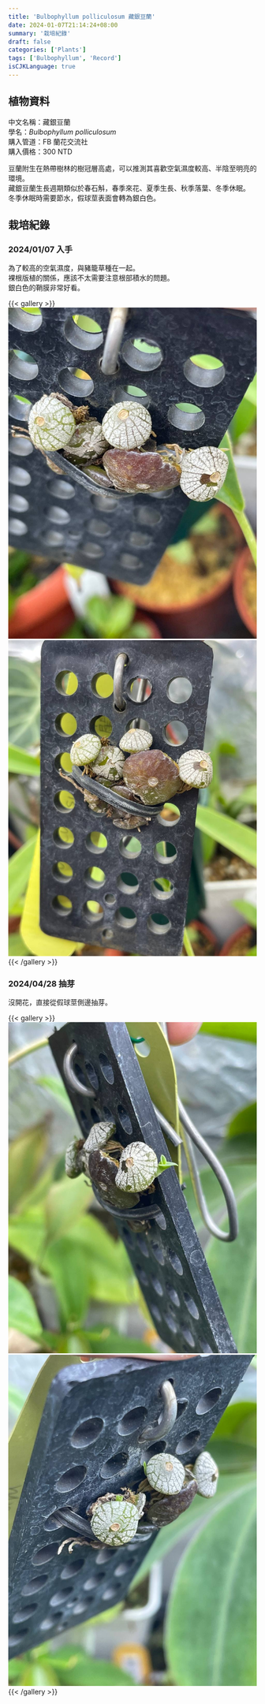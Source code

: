 ```yaml
---
title: 'Bulbophyllum polliculosum 藏銀豆蘭'
date: 2024-01-07T21:14:24+08:00
summary: '栽培紀錄'
draft: false
categories: ['Plants']
tags: ['Bulbophyllum', 'Record']
isCJKLanguage: true
---
```


## 植物資料

中文名稱：藏銀豆蘭  
學名：*Bulbophyllum polliculosum*  
購入管道：FB 蘭花交流社  
購入價格：300 NTD  

豆蘭附生在熱帶樹林的樹冠層高處，可以推測其喜歡空氣濕度較高、半陰至明亮的環境。  
藏銀豆蘭生長週期類似於春石斛，春季來花、夏季生長、秋季落葉、冬季休眠。  
冬季休眠時需要節水，假球莖表面會轉為銀白色。  

## 栽培紀錄

### 2024/01/07 入手

為了較高的空氣濕度，與豬籠草種在一起。  
裸根版植的關係，應該不太需要注意根部積水的問題。  
銀白色的鞘膜非常好看。  

{{< gallery >}}
  <img src="./images/2024-01-07(1).jpg" class="grid-w50">
  <img src="./images/2024-01-07(2).jpg" class="grid-w50">
{{< /gallery >}}

### 2024/04/28 抽芽

沒開花，直接從假球莖側邊抽芽。  

{{< gallery >}}
  <img src="./images/2024-04-28(1).jpg" class="grid-w50">
  <img src="./images/2024-04-28(2).jpg" class="grid-w50">
{{< /gallery >}}
